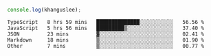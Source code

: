 ```js
console.log(khanguslee);
```

<!--START_SECTION:waka-->
```text
TypeScript   8 hrs 59 mins   ██████████████░░░░░░░░░░░   56.56 % 
JavaScript   5 hrs 56 mins   █████████▒░░░░░░░░░░░░░░░   37.40 % 
JSON         23 mins         ▓░░░░░░░░░░░░░░░░░░░░░░░░   02.41 % 
Markdown     18 mins         ▒░░░░░░░░░░░░░░░░░░░░░░░░   01.90 % 
Other        7 mins          ▒░░░░░░░░░░░░░░░░░░░░░░░░   00.77 % 
```
<!--END_SECTION:waka-->

<!--
**khanguslee/khanguslee** is a ✨ _special_ ✨ repository because its `README.md` (this file) appears on your GitHub profile.

Here are some ideas to get you started:

- 🔭 I’m currently working on ...
- 🌱 I’m currently learning ...
- 👯 I’m looking to collaborate on ...
- 🤔 I’m looking for help with ...
- 💬 Ask me about ...
- 📫 How to reach me: ...
- 😄 Pronouns: ...
- ⚡ Fun fact: ...
-->
